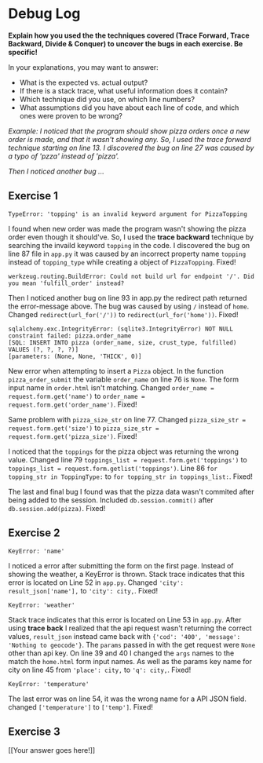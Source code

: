 # Debug Log

**Explain how you used the the techniques covered (Trace Forward, Trace Backward, Divide & Conquer) to uncover the bugs in each exercise. Be specific!**

In your explanations, you may want to answer:

- What is the expected vs. actual output?
- If there is a stack trace, what useful information does it contain?
- Which technique did you use, on which line numbers?
- What assumptions did you have about each line of code, and which ones were proven to be wrong?

_Example: I noticed that the program should show pizza orders once a new order is made, and that it wasn't showing any. So, I used the trace forward technique starting on line 13. I discovered the bug on line 27 was caused by a typo of 'pzza' instead of 'pizza'._

_Then I noticed another bug ..._

## Exercise 1

```
TypeError: 'topping' is an invalid keyword argument for PizzaTopping
```

I found when new order was made the program wasn't showing the pizza order even though it should've. So, I used the **trace backward** technique by searching the invaild keyword `topping` in the code. I discovered the bug on line 87 file in `app.py` it was caused by an incorrect property name `topping` instead of `topping_type` while creating a object of `PizzaTopping`. Fixed!

```
werkzeug.routing.BuildError: Could not build url for endpoint '/'. Did you mean 'fulfill_order' instead?
```

Then I noticed another bug on line 93 in app.py the redirect path returned the error-message above. The bug was caused by using `/` instead of `home`. Changed `redirect(url_for('/'))` to `redirect(url_for('home'))`. Fixed!

```
sqlalchemy.exc.IntegrityError: (sqlite3.IntegrityError) NOT NULL constraint failed: pizza.order_name
[SQL: INSERT INTO pizza (order_name, size, crust_type, fulfilled) VALUES (?, ?, ?, ?)]
[parameters: (None, None, 'THICK', 0)]
```

New error when attempting to insert a `Pizza` object. In the function `pizza_order_submit` the variable `order_name` on line 76 is `None`. The form input name in `order.html` isn't matching. Changed `order_name = request.form.get('name')` to `order_name = request.form.get('order_name')`. Fixed!

Same problem with `pizza_size_str` on line 77. Changed `pizza_size_str = request.form.get('size')` to `pizza_size_str = request.form.get('pizza_size')`. Fixed!

I noticed that the `toppings` for the pizza object was returning the wrong value. Changed line 79 `toppings_list = request.form.get('toppings')` to  `toppings_list = request.form.getlist('toppings')`.
Line 86 `for topping_str in ToppingType:` to `for topping_str in toppings_list:`. Fixed!

The last and final bug I found was that the pizza data wasn't commited after being added to the session. Included `db.session.commit()` after `db.session.add(pizza)`. Fixed!


## Exercise 2

```
KeyError: 'name'
```

I noticed a error after submitting the form on the first page. Instead of showing the weather, a KeyError is thrown. Stack trace indicates that this error is located on Line 52 in `app.py`. Changed `'city': result_json['name'],` to `'city': city,`. Fixed!

```
KeyError: 'weather'
```

Stack trace indicates that this error is located on Line 53 in `app.py`. After using **trace back** I realized that the api request wasn't returning the correct values, `result_json` instead came back with `{'cod': '400', 'message': 'Nothing to geocode'}`. The `params` passed in with the get request were `None` other than api key. On line 39 and 40 I changed the `args` names to the match the `home.html` form input names. As well as the params key name for city on line 45 from `'place': city,` to `'q': city,`. Fixed!

```
KeyError: 'temperature'
```

The last error was on line 54, it was the wrong name for a API JSON field. changed `['temperature']` to `['temp']`. Fixed!


## Exercise 3

[[Your answer goes here!]]
